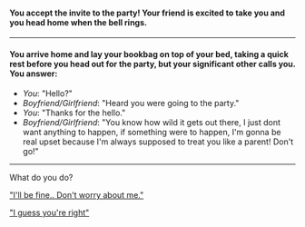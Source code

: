 #### You accept the invite to the party! Your friend is excited to take you and you head home when the bell rings.
____
#### You arrive home and lay your bookbag on top of your bed, taking a quick rest before you head out for the party, but your significant other calls you. You answer:

 * _You_: "Hello?"
 * _Boyfriend/Girlfriend_: "Heard you were going to the party."
 * _You_: "Thanks for the hello."
 * _Boyfriend/Girlfriend_: "You know how wild it gets out there, I just dont want anything to happen, if something were to happen, I'm gonna be real upset because I'm always supposed to treat you like a parent! Don't go!"

----

What do you do?

["I'll be fine.. Don't worry about me."]() 

["I guess you're right"]()

